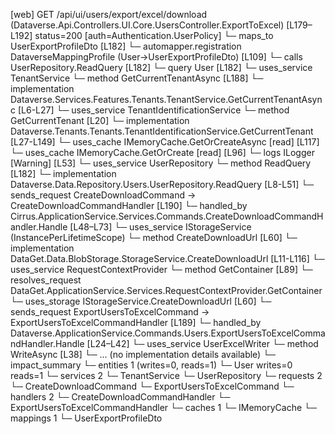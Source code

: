 [web] GET /api/ui/users/export/excel/download  (Dataverse.Api.Controllers.UI.Core.UsersController.ExportToExcel)  [L179–L192] status=200 [auth=Authentication.UserPolicy]
  └─ maps_to UserExportProfileDto [L182]
    └─ automapper.registration DataverseMappingProfile (User->UserExportProfileDto) [L109]
  └─ calls UserRepository.ReadQuery [L182]
  └─ query User [L182]
  └─ uses_service TenantService
    └─ method GetCurrentTenantAsync [L188]
      └─ implementation Dataverse.Services.Features.Tenants.TenantService.GetCurrentTenantAsync [L6-L27]
        └─ uses_service TenantIdentificationService
          └─ method GetCurrentTenant [L20]
            └─ implementation Dataverse.Tenants.Tenants.TenantIdentificationService.GetCurrentTenant [L27-L149]
              └─ uses_cache IMemoryCache.GetOrCreateAsync [read] [L117]
              └─ uses_cache IMemoryCache.GetOrCreate [read] [L96]
              └─ logs ILogger<ITenantIdentificationService> [Warning] [L53]
  └─ uses_service UserRepository
    └─ method ReadQuery [L182]
      └─ implementation Dataverse.Data.Repository.Users.UserRepository.ReadQuery [L8-L51]
  └─ sends_request CreateDownloadCommand -> CreateDownloadCommandHandler [L190]
    └─ handled_by Cirrus.ApplicationService.Services.Commands.CreateDownloadCommandHandler.Handle [L48–L73]
      └─ uses_service IStorageService (InstancePerLifetimeScope)
        └─ method CreateDownloadUrl [L60]
          └─ implementation DataGet.Data.BlobStorage.StorageService.CreateDownloadUrl [L11-L116]
            └─ uses_service RequestContextProvider
              └─ method GetContainer [L89]
                └─ resolves_request DataGet.ApplicationService.Services.RequestContextProvider.GetContainer
      └─ uses_storage IStorageService.CreateDownloadUrl [L60]
  └─ sends_request ExportUsersToExcelCommand -> ExportUsersToExcelCommandHandler [L189]
    └─ handled_by Dataverse.ApplicationService.Commands.Users.ExportUsersToExcelCommandHandler.Handle [L24–L42]
      └─ uses_service UserExcelWriter
        └─ method WriteAsync [L38]
          └─ ... (no implementation details available)
  └─ impact_summary
    └─ entities 1 (writes=0, reads=1)
      └─ User writes=0 reads=1
    └─ services 2
      └─ TenantService
      └─ UserRepository
    └─ requests 2
      └─ CreateDownloadCommand
      └─ ExportUsersToExcelCommand
    └─ handlers 2
      └─ CreateDownloadCommandHandler
      └─ ExportUsersToExcelCommandHandler
    └─ caches 1
      └─ IMemoryCache
    └─ mappings 1
      └─ UserExportProfileDto

